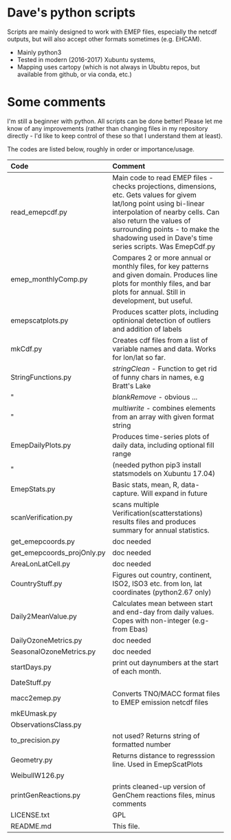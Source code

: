 # Dave's python scripts

Scripts are mainly designed to work with EMEP files, especially the netcdf outputs, but will also accept other formats sometimes (e.g. EHCAM).

* Mainly python3
* Tested in modern (2016-2017) Xubuntu systems, 
* Mapping uses cartopy (which is not always in Ububtu repos, but available from github, or via conda, etc.)

Some comments
==============

I'm still a beginner with python. All scripts can be done better! Please let me know of any improvements (rather than changing files in my repository directly - I'd like to keep control of these so that I understand them at least).

The codes are listed below, roughly in order or importance/usage.

Code                          | Comment
:--------------------------   |:---------------------------------------
read_emepcdf.py |  Main code to read EMEP files - checks projections, dimensions, etc. Gets values for givem lat/long point using bi-linear interpolation of nearby cells. Can also return the values of surrounding points - to make the shadowing used in Dave's time series scripts. Was EmepCdf.py
emep_monthlyComp.py | Compares 2 or more annual or monthly files, for key patterns and given domain. Produces line plots for monthly files, and bar plots for annual. Still in development, but useful.
emepscatplots.py | Produces scatter plots, including optinional detection of outliers and addition of labels
mkCdf.py | Creates cdf files from a list of variable names and data. Works for lon/lat so far.
StringFunctions.py | *stringClean* - Function to get rid of funny chars in names, e.g Bratt's Lake
"                  | *blankRemove* - obvious ...
"                  | *multiwrite*  - combines elements from an array with given format string
EmepDailyPlots.py | Produces time-series plots of daily data, including optional fill range
"                  | (needed python pip3 install statsmodels on Xubuntu 17.04)
EmepStats.py |  Basic stats, mean, R, data-capture. Will expand in future
scanVerification.py | scans multiple Verification(scatterstations) results files and produces summary for annual statistics.
get_emepcoords.py | doc needed
get_emepcoords_projOnly.py | doc needed
AreaLonLatCell.py  | doc needed
CountryStuff.py | Figures out country, continent, ISO2, ISO3 etc. from lon, lat coordinates (python2.67 only)
Daily2MeanValue.py | Calculates mean between start and end-day from daily values. Copes with non-integer (e.g- from Ebas)
DailyOzoneMetrics.py | doc needed
SeasonalOzoneMetrics.py | doc needed
startDays.py | print out daynumbers at the start of each month.
DateStuff.py |
macc2emep.py  |  Converts TNO/MACC format files to EMEP emission netcdf files
mkEUmask.py  |
ObservationsClass.py |
to_precision.py      |           not used? Returns string of formatted number
Geometry.py | Returns distance to regresssion line. Used in EmepScatPlots
WeibullW126.py |
printGenReactions.py | prints cleaned-up version of GenChem reactions files, minus comments
LICENSE.txt         |             GPL
README.md | This file.


